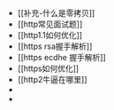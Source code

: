 - [[补充-什么是零拷贝]]
- [[http常见面试题]]
- [[http1.1如何优化]]
- [[https rsa握手解析]]
- [[https ecdhe 握手解析]]
- [[https如何优化]]
- [[http2牛逼在哪里]]
-
-